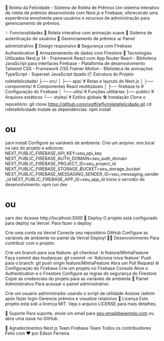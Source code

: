 🎡 Roleta da Felicidade - Sistema de Roleta de Prêmios
Um sistema interativo de roleta de prêmios desenvolvido com Next.js e Firebase, oferecendo uma experiência envolvente para usuários e recursos de administração para gerenciamento de prêmios.

✨ Funcionalidades
🎲 Roleta interativa com animação suave
👤 Sistema de autenticação de usuários
🎁 Gerenciamento de prêmios
📊 Painel administrativo
📱 Design responsivo
🔒 Segurança com Firebase Authentication
💾 Armazenamento de dados com Firestore
🚀 Tecnologias Utilizadas
Next.js 14 - Framework React com App Router
React - Biblioteca JavaScript para interfaces
Firebase - Plataforma de desenvolvimento
Tailwind CSS - Framework CSS
Framer Motion - Biblioteca de animações
TypeScript - Superset JavaScript tipado
📦 Estrutura do Projeto
roletafelicidade/
├── src/
│   ├── app/              # Rotas e layouts do Next.js
│   ├── components/       # Componentes React reutilizáveis
│   ├── firebase.ts       # Configuração do Firebase
│   └── utils/           # Funções utilitárias
├── public/              # Arquivos estáticos
└── styles/             # Estilos globais
🛠️ Instalação
Clone o repositório:
git clone https://github.com/rootfirefly/roletafelicidade.git
cd roletafelicidade
Instale as dependências:
npm install
# ou
yarn install
Configure as variáveis de ambiente: Crie um arquivo .env.local na raiz do projeto e adicione:
NEXT_PUBLIC_FIREBASE_API_KEY=seu_api_key
NEXT_PUBLIC_FIREBASE_AUTH_DOMAIN=seu_auth_domain
NEXT_PUBLIC_FIREBASE_PROJECT_ID=seu_project_id
NEXT_PUBLIC_FIREBASE_STORAGE_BUCKET=seu_storage_bucket
NEXT_PUBLIC_FIREBASE_MESSAGING_SENDER_ID=seu_messaging_sender_id
NEXT_PUBLIC_FIREBASE_APP_ID=seu_app_id
Inicie o servidor de desenvolvimento:
npm run dev
# ou
yarn dev
Acesse http://localhost:3000
🚀 Deploy
O projeto está configurado para deploy na Vercel. Para fazer o deploy:

Crie uma conta na Vercel
Conecte seu repositório GitHub
Configure as variáveis de ambiente no painel da Vercel
Deploy!
👨‍💻 Desenvolvimento
Para contribuir com o projeto:

Crie um branch para sua feature:
git checkout -b feature/MinhaFeature
Faça commit das mudanças:
git commit -m 'Adiciona nova feature'
Push para o branch:
git push origin feature/MinhaFeature
Abra um Pull Request
⚙️ Configuração do Firebase
Crie um projeto no Firebase Console
Ative o Authentication e o Firestore
Configure as regras de segurança do Firestore
Copie as credenciais do projeto para as variáveis de ambiente
🔑 Painel Administrativo
Para acessar o painel administrativo:

Crie um usuário administrador usando o script de utilidade
Acesse /admin após fazer login
Gerencie prêmios e visualize relatórios
📝 Licença
Este projeto está sob a licença MIT. Veja o arquivo LICENSE para mais detalhes.

🤝 Suporte
Para suporte, envie um email para seu-email@exemplo.com ou abra uma issue no GitHub.

🙏 Agradecimentos
Next.js Team
Firebase Team
Todos os contribuidores
Feito com ❤️ por Edson Ferreira

